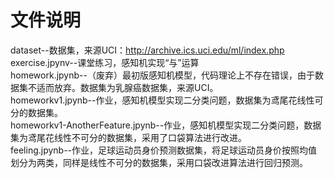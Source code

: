 # 文件说明  
dataset--数据集，来源UCI：http://archive.ics.uci.edu/ml/index.php  
exercise.jpynv--课堂练习，感知机实现“与”运算  
homework.jpynb--（废弃）最初版感知机模型，代码理论上不存在错误，由于数据集不适而放弃。数据集为乳腺癌数据集，来源UCI。  
homeworkv1.jpynb--作业，感知机模型实现二分类问题，数据集为鸢尾花线性可分的数据集。  
homeworkv1-AnotherFeature.jpynb--作业，感知机模型实现二分类问题，数据集为鸢尾花线性不可分的数据集，采用了口袋算法进行改进。  
feeling.jpynb--作业，足球运动员身价预测数据集，将足球运动员身价按照均值划分为两类，同样是线性不可分的数据集，采用口袋改进算法进行回归预测。